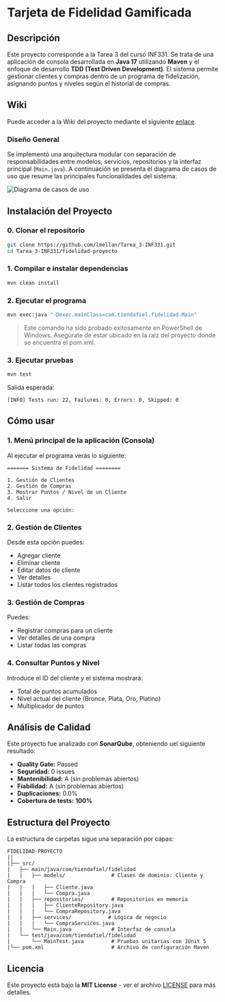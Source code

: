 # Tarjeta de Fidelidad Gamificada

##  Descripción

Este proyecto corresponde a la Tarea 3 del curso INF331. Se trata de una aplicación de consola desarrollada en **Java 17** utilizando **Maven** y el enfoque de desarrollo **TDD (Test Driven Development)**. El sistema permite gestionar clientes y compras dentro de un programa de fidelización, asignando puntos y niveles según el historial de compras.

## Wiki

Puede acceder a la Wiki del proyecto mediante el siguiente [enlace](https://github.com/lmellan/Tarea_3-INF331/wiki).  


### Diseño General

Se implementó una arquitectura modular con separación de responsabilidades entre modelos, servicios, repositorios y la interfaz principal (`Main.java`). A continuación se presenta el diagrama de casos de uso que resume las principales funcionalidades del sistema:

![Diagrama de casos de uso](https://github.com/user-attachments/assets/55df4c5c-cf96-44ac-9b0f-d7ed1172a133)

##  Instalación del Proyecto

### 0. Clonar el repositorio

```bash
git clone https://github.com/lmellan/Tarea_3-INF331.git
cd Tarea_3-INF331/fidelidad-proyecto
```

### 1. Compilar e instalar dependencias

```bash
mvn clean install
```

### 2. Ejecutar el programa

```bash
mvn exec:java "-Dexec.mainClass=com.tiendafiel.fidelidad.Main"
```
>  Este comando ha sido probado exitosamente en PowerShell de Windows. Asegúrate de estar ubicado en la raíz del proyecto donde se encuentra el pom.xml.

### 3. Ejecutar pruebas

```bash
mvn test
```

Salida esperada:

```
[INFO] Tests run: 22, Failures: 0, Errors: 0, Skipped: 0
```


## Cómo usar

### 1. Menú principal de la aplicación (Consola)

Al ejecutar el programa verás lo siguiente:

```
======= Sistema de Fidelidad ========

1. Gestión de Clientes
2. Gestión de Compras
3. Mostrar Puntos / Nivel de un Cliente
4. Salir

Seleccione una opción:
```

### 2. Gestión de Clientes

Desde esta opción puedes:

* Agregar cliente
* Eliminar cliente
* Editar datos de cliente
* Ver detalles
* Listar todos los clientes registrados

### 3. Gestión de Compras

Puedes:

* Registrar compras para un cliente
* Ver detalles de una compra
* Listar todas las compras

### 4. Consultar Puntos y Nivel

Introduce el ID del cliente y el sistema mostrará:

* Total de puntos acumulados
* Nivel actual del cliente (Bronce, Plata, Oro, Platino)
* Multiplicador de puntos


## Análisis de Calidad

Este proyecto fue analizado con **SonarQube**, obteniendo uel siguiente resultado:

- **Quality Gate:** Passed
- **Seguridad:** 0 issues
- **Mantenibilidad:** A (sin problemas abiertos)
- **Fiabilidad:** A (sin problemas abiertos)
- **Duplicaciones:** 0.0%
- **Cobertura de tests:** **100%**
 
## Estructura del Proyecto

La estructura de carpetas sigue una separación por capas:

```
FIDELIDAD-PROYECTO
|│
|├── src/
|   ├── main/java/com/tiendafiel/fidelidad
|   |   ├── models/               # Clases de dominio: Cliente y Compra
|   |   |   ├── Cliente.java
|   |   |   └── Compra.java
|   |   ├── repositories/         # Repositorios en memoria
|   |   |   ├── ClienteRepository.java
|   |   |   └── CompraRepository.java
|   |   ├── services/            # Lógica de negocio
|   |   |   └── CompraServices.java
|   |   └── Main.java             # Interfaz de consola
|   └── test/java/com/tiendafiel/fidelidad
|       └── MainTest.java         # Pruebas unitarias con JUnit 5
|└── pom.xml                      # Archivo de configuración Maven
```



## Licencia

Este proyecto está bajo la **MIT License** - ver el archivo [LICENSE](https://github.com/lmellan/Tarea_3-INF331/edit/main/LICENSE) para más detalles.

